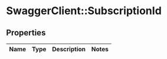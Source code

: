 # SwaggerClient::SubscriptionId

## Properties
Name | Type | Description | Notes
------------ | ------------- | ------------- | -------------


